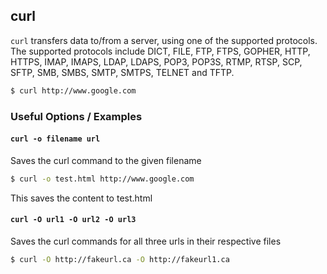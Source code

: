 ---
---
curl
-------
`curl` transfers data to/from a server, using one of the supported protocols. The supported protocols include DICT, FILE, FTP, FTPS, GOPHER, HTTP, HTTPS, IMAP, IMAPS, LDAP, LDAPS, POP3, POP3S, RTMP, RTSP, SCP, SFTP, SMB, SMBS, SMTP, SMTPS, TELNET and TFTP.
<!-- one line explanation would go here -->

<!-- minimal example -->
~~~ bash
$ curl http://www.google.com
~~~

<!--more-->

### Useful Options / Examples

#### `curl -o filename url`

Saves the curl command to the given filename

~~~ bash
$ curl -o test.html http://www.google.com
~~~
This saves the content to test.html


#### `curl -O url1 -O url2 -O url3`

Saves the curl commands for all three urls in their respective files

~~~ bash
$ curl -O http://fakeurl.ca -O http://fakeurl1.ca
~~~
